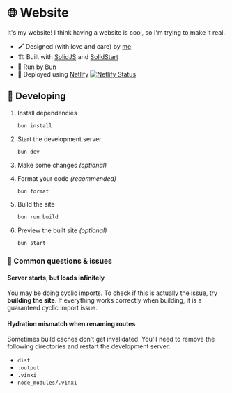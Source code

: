 # 🌐 Website

It's my website! I think having a website is cool, so I'm trying to make it real.

- 🖌️ Designed (with love and care) by [me](https://github.com/PalmDevs)
- 🏗️ Built with [SolidJS](https://www.solidjs.com/) and [SolidStart](https://start.solidjs.com)
- 🍞 Run by [Bun](https://bun.sh)
- 🔷 Deployed using [Netlify](https://netlify.com) [![Netlify Status](https://api.netlify.com/api/v1/badges/62de1c9b-432f-4a1e-b0bb-4e32daec0516/deploy-status)](https://app.netlify.com/sites/palmdevs/deploys)

## 👷 Developing

1. Install dependencies

   ```sh
   bun install
   ```

2. Start the development server

   ```sh
   bun dev
   ```

3. Make some changes _(optional)_

4. Format your code _(recommended)_

   ```sh
   bun format
   ```

5. Build the site

   ```sh
   bun run build
   ```

6. Preview the built site _(optional)_

   ```sh
   bun start
   ```

### 📃 Common questions & issues

#### Server starts, but loads infinitely

You may be doing cyclic imports. To check if this is actually the issue, try **building the site**. If everything works correctly when building, it is a guaranteed cyclic import issue.

#### Hydration mismatch when renaming routes

Sometimes build caches don't get invalidated. You'll need to remove the following directories and restart the development server:

- `dist`
- `.output`
- `.vinxi`
- `node_modules/.vinxi`
